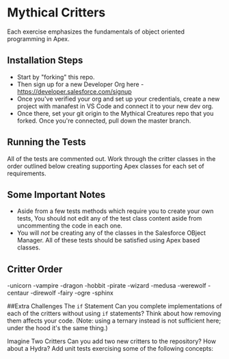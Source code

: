 # Mythical Critters
Each exercise emphasizes the fundamentals of object oriented programming in Apex.

## Installation Steps
- Start by "forking" this repo.
- Then sign up for a new Developer Org here - https://developer.salesforce.com/signup
- Once you've verified your org and set up your credentials, create a new project with manafest in VS Code and connect it to your new dev org.
- Once there, set your git origin to the Mythical Creatures repo that you forked.  Once you're connected, pull down the master branch.  

## Running the Tests
All of the tests are commented out.  Work through the critter classes in the order outlined below creating supporting Apex classes for each set of requirements.  

## Some Important Notes
- Aside from a few tests methods which require you to create your own tests, You should not edit any of the test class content aside from uncommenting the code in each one.
- You will *not* be creating any of the classes in the Salesforce OBject Manager.  All of these tests should be satisfied using Apex based classes.


## Critter Order
-unicorn
-vampire
-dragon
-hobbit
-pirate
-wizard
-medusa
-werewolf
-centaur
-direwolf
-fairy
-ogre
-sphinx

##Extra Challenges
The `if` Statement
Can you complete implementations of each of the critters without using `if` statements? Think about how removing them affects your code. (Note: using a ternary instead is not sufficient here; under the hood it's the same thing.)

Imagine Two Critters
Can you add two new critters to the repository? How about a Hydra? Add unit tests exercising some of the following concepts:
